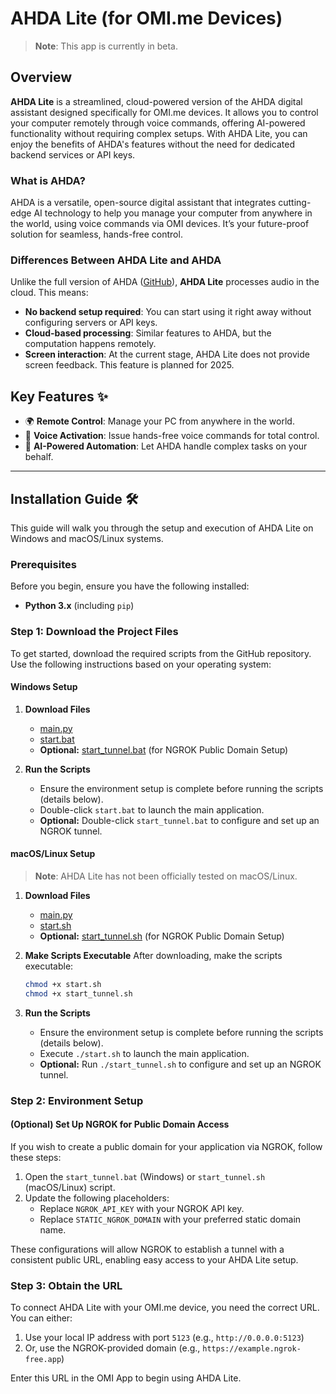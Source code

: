 # AHDA Lite (for OMI.me Devices)
> **Note**: This app is currently in beta.

## Overview

**AHDA Lite** is a streamlined, cloud-powered version of the AHDA digital assistant designed specifically for OMI.me devices. It allows you to control your computer remotely through voice commands, offering AI-powered functionality without requiring complex setups. With AHDA Lite, you can enjoy the benefits of AHDA's features without the need for dedicated backend services or API keys.

### What is AHDA?

AHDA is a versatile, open-source digital assistant that integrates cutting-edge AI technology to help you manage your computer from anywhere in the world, using voice commands via OMI devices. It’s your future-proof solution for seamless, hands-free control.

### Differences Between AHDA Lite and AHDA

Unlike the full version of AHDA ([GitHub](https://github.com/ActuallyAdvanced/AHDA)), **AHDA Lite** processes audio in the cloud. This means:
- **No backend setup required**: You can start using it right away without configuring servers or API keys.
- **Cloud-based processing**: Similar features to AHDA, but the computation happens remotely.
- **Screen interaction**: At the current stage, AHDA Lite does not provide screen feedback. This feature is planned for 2025.

## Key Features ✨

- 🌍 **Remote Control**: Manage your PC from anywhere in the world.
- 🎤 **Voice Activation**: Issue hands-free voice commands for total control.
- 💼 **AI-Powered Automation**: Let AHDA handle complex tasks on your behalf.

---

## Installation Guide 🛠️

This guide will walk you through the setup and execution of AHDA Lite on Windows and macOS/Linux systems.

### Prerequisites

Before you begin, ensure you have the following installed:
- **Python 3.x** (including `pip`)

### Step 1: Download the Project Files

To get started, download the required scripts from the GitHub repository. Use the following instructions based on your operating system:

#### Windows Setup

1. **Download Files**
    - [main.py](https://github.com/ActuallyAdvanced/OMI-AHDA/raw/main/main.py)
    - [start.bat](https://github.com/ActuallyAdvanced/OMI-AHDA/raw/main/start.bat)
    - **Optional:** [start_tunnel.bat](https://github.com/ActuallyAdvanced/OMI-AHDA/raw/main/starttunnel.bat) (for NGROK Public Domain Setup)

2. **Run the Scripts**
    - Ensure the environment setup is complete before running the scripts (details below).
    - Double-click `start.bat` to launch the main application.
    - **Optional:** Double-click `start_tunnel.bat` to configure and set up an NGROK tunnel.

#### macOS/Linux Setup
> **Note**: AHDA Lite has not been officially tested on macOS/Linux.

1. **Download Files**
    - [main.py](https://github.com/ActuallyAdvanced/OMI-AHDA/raw/main/main.py)
    - [start.sh](https://github.com/ActuallyAdvanced/OMI-AHDA/raw/main/start.sh)
    - **Optional:** [start_tunnel.sh](https://github.com/ActuallyAdvanced/OMI-AHDA/raw/main/starttunnel.sh) (for NGROK Public Domain Setup)

2. **Make Scripts Executable**
    After downloading, make the scripts executable:
    ```bash
    chmod +x start.sh
    chmod +x start_tunnel.sh
    ```

3. **Run the Scripts**
    - Ensure the environment setup is complete before running the scripts (details below).
    - Execute `./start.sh` to launch the main application.
    - **Optional:** Run `./start_tunnel.sh` to configure and set up an NGROK tunnel.

### Step 2: Environment Setup

#### (Optional) Set Up NGROK for Public Domain Access

If you wish to create a public domain for your application via NGROK, follow these steps:

1. Open the `start_tunnel.bat` (Windows) or `start_tunnel.sh` (macOS/Linux) script.
2. Update the following placeholders:
    - Replace `NGROK_API_KEY` with your NGROK API key.
    - Replace `STATIC_NGROK_DOMAIN` with your preferred static domain name.

These configurations will allow NGROK to establish a tunnel with a consistent public URL, enabling easy access to your AHDA Lite setup.

### Step 3: Obtain the URL

To connect AHDA Lite with your OMI.me device, you need the correct URL. You can either:
1. Use your local IP address with port `5123` (e.g., `http://0.0.0.0:5123`)
2. Or, use the NGROK-provided domain (e.g., `https://example.ngrok-free.app`)

Enter this URL in the OMI App to begin using AHDA Lite.
